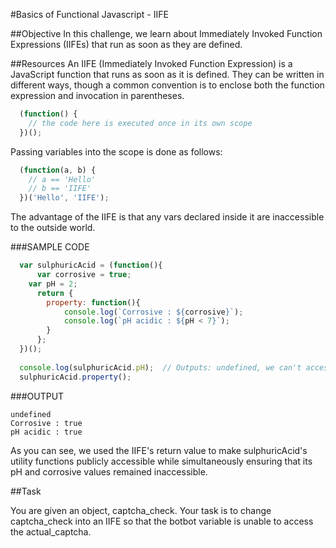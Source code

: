#Basics of Functional Javascript - IIFE

##Objective 
In this challenge, we learn about Immediately Invoked Function Expressions (IIFEs) that run as soon as they are defined.

##Resources 
An IIFE (Immediately Invoked Function Expression) is a JavaScript function that runs as soon as it is defined. They can be written in different ways, though a common convention is to enclose both the function expression and invocation in parentheses.

```javascript
  (function() {  
    // the code here is executed once in its own scope  
  })();  
```

Passing variables into the scope is done as follows:

```javascript
  (function(a, b) {  
    // a == 'Hello'  
    // b == 'IIFE'  
  })('Hello', 'IIFE');  
```

The advantage of the IIFE is that any vars declared inside it are inaccessible to the outside world.

###SAMPLE CODE

```javascript
  var sulphuricAcid = (function(){  
	  var corrosive = true;  
  	var pH = 2;  
	  return {   
  		property: function(){  
  			console.log(`Corrosive : ${corrosive}`);  
	  		console.log(`pH acidic : ${pH < 7}`);  
  		}  
	  };  
  })();  
  
  console.log(sulphuricAcid.pH);  // Outputs: undefined, we can't access private properties.  
  sulphuricAcid.property();  
```

###OUTPUT

```
undefined  
Corrosive : true  
pH acidic : true  
```

As you can see, we used the IIFE's return value to make sulphuricAcid's utility functions publicly accessible while simultaneously ensuring that its pH and corrosive values remained inaccessible.

##Task

You are given an object, captcha_check. Your task is to change captcha_check into an IIFE so that the botbot variable is unable to access the actual_captcha.  

